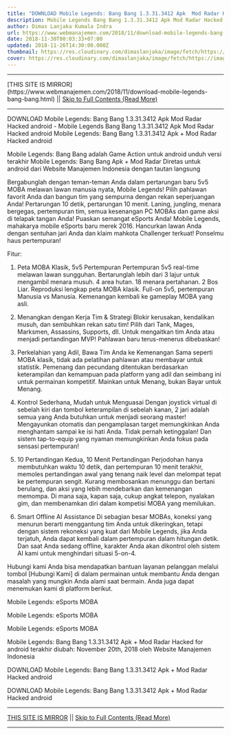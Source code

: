 ```yaml
---
title: "DOWNLOAD Mobile Legends: Bang Bang 1.3.31.3412 Apk  Mod Radar Hacked android"
description: Mobile Legends Bang Bang 1.3.31.3412 Apk Mod Radar Hacked android
author: Dimas Lanjaka Kumala Indra
url: https://www.webmanajemen.com/2018/11/download-mobile-legends-bang-bang.html
date: 2018-11-30T00:03:33+07:00
updated: 2018-11-26T14:30:00.000Z
thumbnail: https://res.cloudinary.com/dimaslanjaka/image/fetch/https://image.revdl.com/2016/mobile-legends-esports-moba-1.jpg
cover: https://res.cloudinary.com/dimaslanjaka/image/fetch/https://image.revdl.com/2016/mobile-legends-esports-moba-1.jpg
---
```


<hr/> [THIS SITE IS MIRROR](https://www.webmanajemen.com/2018/11/download-mobile-legends-bang-bang.html) || <a href="https://www.webmanajemen.com/2018/11/download-mobile-legends-bang-bang.html" rel="follow" class="button" id="read-more">Skip to Full Contents (Read More)</a> <hr/> DOWNLOAD Mobile Legends: Bang Bang 1.3.31.3412 Apk  Mod Radar Hacked android - Mobile Legends Bang Bang 1.3.31.3412 Apk Mod Radar Hacked android Mobile Legends: Bang Bang 1.3.31.3412 Apk + Mod Radar Hacked android 
  
  
  
  Mobile Legends: Bang Bang adalah Game Action untuk android 
 unduh versi terakhir Mobile Legends: Bang Bang Apk + Mod Radar Diretas untuk android dari Website Manajemen Indonesia dengan tautan langsung 
  
  Bergabunglah dengan teman-teman Anda dalam pertarungan baru 5v5 MOBA melawan lawan manusia nyata, Mobile Legends!  Pilih pahlawan favorit Anda dan bangun tim yang sempurna dengan rekan seperjuangan Anda!  Pertarungan 10 detik, pertarungan 10 menit.  Laning, jungling, menara bergegas, pertempuran tim, semua kesenangan PC MOBAs dan game aksi di telapak tangan Anda!  Puaskan semangat eSports Anda! 
 Mobile Legends, mahakarya mobile eSports baru merek 2016.  Hancurkan lawan Anda dengan sentuhan jari Anda dan klaim mahkota Challenger terkuat! 
 Ponselmu haus pertempuran! 
  
  Fitur: 
  
  1. Peta MOBA Klasik, 5v5 Pertempuran 
 Pertempuran 5v5 real-time melawan lawan sungguhan.  Bertarunglah lebih dari 3 lajur untuk mengambil menara musuh.  4 area hutan.  18 menara pertahanan.  2 Bos Liar.  Reproduksi lengkap peta MOBA klasik.  Full-on 5v5, pertempuran Manusia vs Manusia.  Kemenangan kembali ke gameplay MOBA yang asli. 
  
  2. Menangkan dengan Kerja Tim & Strategi 
 Blokir kerusakan, kendalikan musuh, dan sembuhkan rekan satu tim!  Pilih dari Tank, Mages, Marksmen, Assassins, Supports, dll. Untuk mengaitkan tim Anda atau menjadi pertandingan MVP!  Pahlawan baru terus-menerus dibebaskan! 
  
  3. Perkelahian yang Adil, Bawa Tim Anda ke Kemenangan 
 Sama seperti MOBA klasik, tidak ada pelatihan pahlawan atau membayar untuk statistik.  Pemenang dan pecundang ditentukan berdasarkan keterampilan dan kemampuan pada platform yang adil dan seimbang ini untuk permainan kompetitif.  Mainkan untuk Menang, bukan Bayar untuk Menang. 
  
  4. Kontrol Sederhana, Mudah untuk Menguasai 
 Dengan joystick virtual di sebelah kiri dan tombol keterampilan di sebelah kanan, 2 jari adalah semua yang Anda butuhkan untuk menjadi seorang master!  Mengayunkan otomatis dan pengamplasan target memungkinkan Anda menghantam sampai ke isi hati Anda.  Tidak pernah ketinggalan!  Dan sistem tap-to-equip yang nyaman memungkinkan Anda fokus pada sensasi pertempuran! 
  
  5. 10 Pertandingan Kedua, 10 Menit Pertandingan 
 Perjodohan hanya membutuhkan waktu 10 detik, dan pertempuran 10 menit terakhir, memoles pertandingan awal yang tenang naik level dan melompat tepat ke pertempuran sengit.  Kurang membosankan menunggu dan bertani berulang, dan aksi yang lebih mendebarkan dan kemenangan memompa.  Di mana saja, kapan saja, cukup angkat telepon, nyalakan gim, dan membenamkan diri dalam kompetisi MOBA yang memilukan. 
  
  6. Smart Offline AI Assistance 
 Di sebagian besar MOBAs, koneksi yang menurun berarti menggantung tim Anda untuk dikeringkan, tetapi dengan sistem rekoneksi yang kuat dari Mobile Legends, jika Anda terjatuh, Anda dapat kembali dalam pertempuran dalam hitungan detik.  Dan saat Anda sedang offline, karakter Anda akan dikontrol oleh sistem AI kami untuk menghindari situasi 5-on-4. 
  
  Hubungi kami 
 Anda bisa mendapatkan bantuan layanan pelanggan melalui tombol [Hubungi Kami] di dalam permainan untuk membantu Anda dengan masalah yang mungkin Anda alami saat bermain.  Anda juga dapat menemukan kami di platform berikut. 
  
    
  Mobile Legends: eSports MOBA 
  
  
    
  Mobile Legends: eSports MOBA 
  
  
    
  Mobile Legends: eSports MOBA 
  
  
  Mobile Legends: Bang Bang 1.3.31.3412 Apk + Mod Radar Hacked for android terakhir diubah: November 20th, 2018 oleh Website Manajemen Indonesia 
  
  
  
DOWNLOAD Mobile Legends: Bang Bang 1.3.31.3412 Apk + Mod Radar Hacked android
  
 DOWNLOAD Mobile Legends: Bang Bang 1.3.31.3412 Apk + Mod Radar Hacked android <hr/> [THIS SITE IS MIRROR](https://www.webmanajemen.com/2018/11/download-mobile-legends-bang-bang.html) || <a href="https://www.webmanajemen.com/2018/11/download-mobile-legends-bang-bang.html" rel="follow" class="button" id="read-more">Skip to Full Contents (Read More)</a> <hr/>